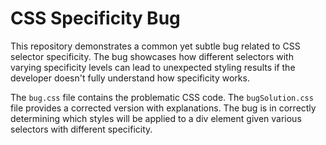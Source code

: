 # CSS Specificity Bug

This repository demonstrates a common yet subtle bug related to CSS selector specificity. The bug showcases how different selectors with varying specificity levels can lead to unexpected styling results if the developer doesn't fully understand how specificity works.

The `bug.css` file contains the problematic CSS code. The `bugSolution.css` file provides a corrected version with explanations. The bug is in correctly determining which styles will be applied to a div element given various selectors with different specificity.
